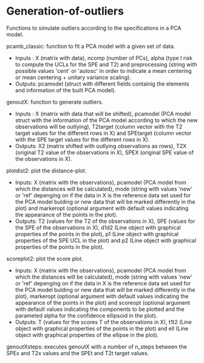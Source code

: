 # Generation-of-outliers
Functions to simulate outliers according to the specifications in a PCA model.

pcamb_classic: function to fit a PCA model with a given set of data. 
 - Inputs : X (matrix with data), ncomp (number of PCs), alpha (type I risk to compute the UCLs for the SPE and T2) and preprocessing (string with possible values 'cent' or 'autosc' in order to indicate a mean centering or mean centering + unitary variance scaling).
 - Outputs: pcamodel (struct with different fields containig the elements and information of the built PCA model).

genoutX: function to generate outliers.
 - Inputs : X (matrix with data that will be shifted), pcamodel (PCA model struct with the information of the PCA model according to which the new observations will be outlying), T2target (column vector with the T2 target values for the different rows in X) and SPEtarget (column vector with the SPE target values for the different rows in X).
 - Outputs: X2 (matrix shifted with outlying observations as rows), T2X (original T2 value of the observations in X), SPEX (original SPE value of the observations in X).
  
plotdist2: plot the distance-plot.
 - Inputs: X (matrix with the observations), pcamodel (PCA model from which the distances will be calculated), mode (string with values 'new' or 'ref' depenging on if the data in X is the reference data set used for the PCA model bulding or new data that will be marked differently in the plot) and markeropt (optional argument with default values indicating the appearance of the points in the plot).
 - Outputs: T2 (values for the T2 of the observations in X), SPE (values for the SPE of the observations in X), d1d2 (Line object with graphical properties of the points in the plot), p1 (Line object with graphical properties of the SPE UCL in the plot) and p2 (Line object with  graphical properties of the points in the plot).
  
scoreplot2: plot the score plot.
 - Inputs: X (matrix with the observations), pcamodel (PCA model from which the distances will be calculated), mode (string with values 'new' or 'ref' depenging on if the data in X is the reference data set used for the PCA model bulding or new data that will be marked differently in the plot), markeropt (optional argument with default values indicating the appearance of the points in the plot) and scoreopt (optional argument with default values indicating the components to be plotted and the parameted alpha for the confidence ellipsoid in the plot).
 - Outputs: T (values for the scores T of the observations in X), t1t2 (Line object with graphical properties of the points in the plot) and ell (Line object with graphical properties of the ellipse in the plot).
 
genoutXsteps: executes genoutX with a number of n_steps between the SPEx and T2x values and the SPEt and T2t target values.
